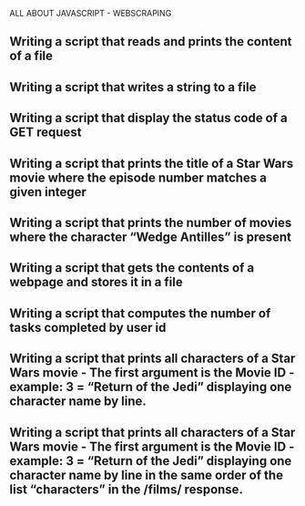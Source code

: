 ALL ABOUT JAVASCRIPT - WEBSCRAPING

## Writing a script that reads and prints the content of a file

## Writing a script that writes a string to a file

## Writing a script that display the status code of a GET request

## Writing a script that prints the title of a Star Wars movie where the episode number matches a given integer

## Writing a script that prints the number of movies where the character “Wedge Antilles” is present

## Writing a script that gets the contents of a webpage and stores it in a file

## Writing a script that computes the number of tasks completed by user id

## Writing a script that prints all characters of a Star Wars movie - The first argument is the Movie ID - example: 3 = “Return of the Jedi” displaying one character name by line.

## Writing a script that prints all characters of a Star Wars movie - The first argument is the Movie ID - example: 3 = “Return of the Jedi” displaying one character name by line in the same order of the list “characters” in the /films/ response.
